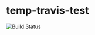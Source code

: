 # temp-travis-test

[![Build Status](https://travis-ci.org/bruce-plutusds/temp-travis-test.svg?branch=master)](https://travis-ci.org/bruce-plutusds/temp-travis-test)